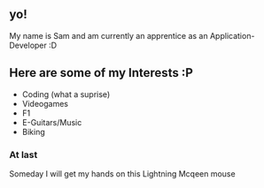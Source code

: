 ## yo! 
My name is Sam and am currently an apprentice as an Application-Developer :D

## Here are some of my Interests :P
- Coding (what a suprise)
- Videogames
- F1
- E-Guitars/Music
- Biking

### At last
Someday I will get my hands on this Lightning Mcqeen mouse
<!--
**samiyot/samiyot** is a ✨ _special_ ✨ repository because its `README.md` (this file) appears on your GitHub profile.

Here are some ideas to get you started:

- 🔭 I’m currently working on ...
- 🌱 I’m currently learning ...
- 👯 I’m looking to collaborate on ...
- 🤔 I’m looking for help with ...
- 💬 Ask me about ...
- 📫 How to reach me: ...
- 😄 Pronouns: ...
- ⚡ Fun fact: ...
-->
